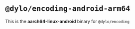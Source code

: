 # `@dylo/encoding-android-arm64`

This is the **aarch64-linux-android** binary for `@dylo/encoding`
